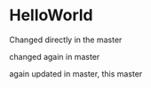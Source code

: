 # HelloWorld


Changed directly in the master

changed again in master


again updated in master, this master
